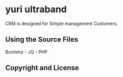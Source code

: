 # yuri ultraband
CRM is designed for Simple management Customers.
## Using the Source Files
Bootstrp - JQ - PHP
## Copyright and License


